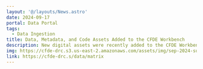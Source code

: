 ```yaml
---
layout: '@/layouts/News.astro'
date: 2024-09-17
portal: Data Portal
tags:
  - Data Ingestion
title: Data, Metadata, and Code Assets Added to the CFDE Workbench
description: New digital assets were recently added to the CFDE Workbench by the Common Fund DCCs. These include updated C2M2 metadata packages from GlyGen, IDG, HuBMAP, Metabolomics, SPARC, and Kids First; ETL and KG assertions from Bridge2AI; and an updated XMT file from LINCS.
img: https://cfde-drc.s3.us-east-2.amazonaws.com/assets/img/sep-2024-submission.png
link: https://cfde-drc.s/data/matrix
---
```

